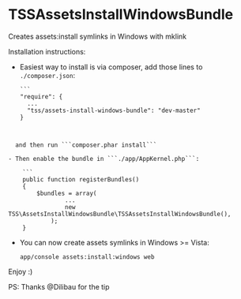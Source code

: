 TSSAssetsInstallWindowsBundle
===================

Creates assets:install symlinks in Windows with mklink

Installation instructions:

- Easiest way to install is via composer, add those lines to ```./composer.json```:
    
    
      ```
      "require": {
        ...
        "tss/assets-install-windows-bundle": "dev-master"
      }
```

 
  and then run ```composer.phar install```

- Then enable the bundle in ```./app/AppKernel.php```:
    
    ```
    public function registerBundles()
    {
        $bundles = array(
                ...
                new TSS\AssetsInstallWindowsBundle\TSSAssetsInstallWindowsBundle(),
            );
    }
```

- You can now create assets symlinks in Windows >= Vista:

    ```app/console assets:install:windows web```

Enjoy :)

PS: Thanks @Dilibau for the tip
